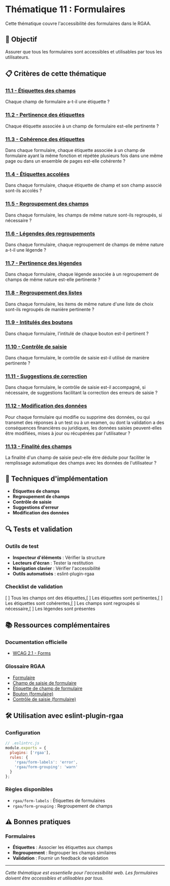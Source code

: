 # Thématique 11 : Formulaires

Cette thématique couvre l'accessibilité des formulaires dans le RGAA.

## 🎯 Objectif

Assurer que tous les formulaires sont accessibles et utilisables par tous les utilisateurs.

## 📋 Critères de cette thématique

### [11.1 - Étiquettes des champs](11.1/)
Chaque champ de formulaire a-t-il une étiquette ?

### [11.2 - Pertinence des étiquettes](11.2/)
Chaque étiquette associée à un champ de formulaire est-elle pertinente ?

### [11.3 - Cohérence des étiquettes](11.3/)
Dans chaque formulaire, chaque étiquette associée à un champ de formulaire ayant la même fonction et répétée plusieurs fois dans une même page ou dans un ensemble de pages est-elle cohérente ?

### [11.4 - Étiquettes accolées](11.4/)
Dans chaque formulaire, chaque étiquette de champ et son champ associé sont-ils accolés ?

### [11.5 - Regroupement des champs](11.5/)
Dans chaque formulaire, les champs de même nature sont-ils regroupés, si nécessaire ?

### [11.6 - Légendes des regroupements](11.6/)
Dans chaque formulaire, chaque regroupement de champs de même nature a-t-il une légende ?

### [11.7 - Pertinence des légendes](11.7/)
Dans chaque formulaire, chaque légende associée à un regroupement de champs de même nature est-elle pertinente ?

### [11.8 - Regroupement des listes](11.8/)
Dans chaque formulaire, les items de même nature d'une liste de choix sont-ils regroupés de manière pertinente ?

### [11.9 - Intitulés des boutons](11.9/)
Dans chaque formulaire, l'intitulé de chaque bouton est-il pertinent ?

### [11.10 - Contrôle de saisie](11.10/)
Dans chaque formulaire, le contrôle de saisie est-il utilisé de manière pertinente ?

### [11.11 - Suggestions de correction](11.11/)
Dans chaque formulaire, le contrôle de saisie est-il accompagné, si nécessaire, de suggestions facilitant la correction des erreurs de saisie ?

### [11.12 - Modification des données](11.12/)
Pour chaque formulaire qui modifie ou supprime des données, ou qui transmet des réponses à un test ou à un examen, ou dont la validation a des conséquences financières ou juridiques, les données saisies peuvent-elles être modifiées, mises à jour ou récupérées par l'utilisateur ?

### [11.13 - Finalité des champs](11.13/)
La finalité d'un champ de saisie peut-elle être déduite pour faciliter le remplissage automatique des champs avec les données de l'utilisateur ?

## 🔧 Techniques d'implémentation

- **Étiquettes de champs**
- **Regroupement de champs**
- **Contrôle de saisie**
- **Suggestions d'erreur**
- **Modification des données**

## 🔍 Tests et validation

### Outils de test
- **Inspecteur d'éléments** : Vérifier la structure
- **Lecteurs d'écran** : Tester la restitution
- **Navigation clavier** : Vérifier l'accessibilité
- **Outils automatisés** : eslint-plugin-rgaa

### Checklist de validation
[ ] Tous les champs ont des étiquettes,[ ] Les étiquettes sont pertinentes,[ ] Les étiquettes sont cohérentes,[ ] Les champs sont regroupés si nécessaire,[ ] Les légendes sont présentes

## 📚 Ressources complémentaires

### Documentation officielle
- [WCAG 2.1 - Forms](https://www.w3.org/WAI/WCAG21/quickref/#forms)

### Glossaire RGAA
- [Formulaire](/rgaa/glossaire/formulaire)
- [Champ de saisie de formulaire](/rgaa/glossaire/champ-de-saisie-de-formulaire)
- [Étiquette de champ de formulaire](/rgaa/glossaire/etiquette-de-champ-de-formulaire)
- [Bouton (formulaire)](/rgaa/glossaire/bouton-formulaire)
- [Contrôle de saisie (formulaire)](/rgaa/glossaire/controle-de-saisie-formulaire)

## 🛠️ Utilisation avec eslint-plugin-rgaa

### Configuration
```javascript
// .eslintrc.js
module.exports = {
  plugins: ['rgaa'],
  rules: {
    'rgaa/form-labels': 'error',
    'rgaa/form-grouping': 'warn'
  }
};
```

### Règles disponibles
- `rgaa/form-labels` : Étiquettes de formulaires
- `rgaa/form-grouping` : Regroupement de champs

## ⚠️ Bonnes pratiques

### Formulaires
- **Étiquettes** : Associer les étiquettes aux champs
- **Regroupement** : Regrouper les champs similaires
- **Validation** : Fournir un feedback de validation

---

*Cette thématique est essentielle pour l'accessibilité web. Les formulaires doivent être accessibles et utilisables par tous.*